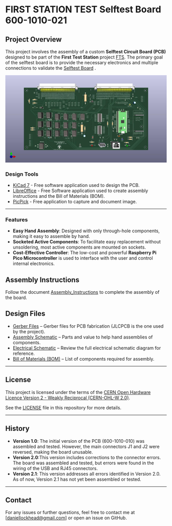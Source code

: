 # FIRST STATION TEST Selftest Board 600-1010-021

## Project Overview
This project involves the assembly of a custom **Selftest Circuit Board (PCB)** designed to be part of the **First Test Station** project [FTS](dlock8.github.io/FTS_Website/). The primary goal of the selftest board is to provide the necessary electronics and multiple connections to validate the [Selftest Board](https://github.com/dlock8/Selftest_code) .


 ![Board](selftest_bd/DOC/image/selftest_bd_loaded.jpg)


### Design Tools
- [KiCad 7](https://www.kicad.org/download/) - Free software application used to design the PCB.
- [LibreOffice](https://www.libreoffice.org/download/download-libreoffice/) - Free Software application used to create assembly instructions and the Bill of Materials (BOM).
- [PicPick](https://picpick.app/en/) - Free application to capture and document image.

---
### Features
- **Easy Hand Assembly**: Designed with only through-hole components, making it easy to assemble by hand.
- **Socketed Active Components**: To facilitate easy replacement without unsoldering, most active components are mounted on sockets.
- **Cost-Effective Controller**: The low-cost and powerful **Raspberry Pi Pico Microcontroller** is used to interface with the user and control internal electronics.

## Assembly Instructions
   Follow the document [Assembly_Instructions](selftest_bd/pdf/Selftest_Assembly_Instruction.pdf) to complete the assembly of the board.

## Design Files
- [Gerber Files](selftest_bd/gerber_to_order) – Gerber files for PCB fabrication (JLCPCB is the one used by the project).
- [Assembly Schematic](selftest_bd/pdf/Selftest_Assembly_Diagram.pdf) – Parts and value to help hand assemblies of components.
- [Electrical Schematic](selftest_bd/pdf/Selftest_schematic.pdf) – Review the full electrical schematic diagram for reference.
- [Bill of Materials (BOM)](selftest_bd/pdf/BOM_Selftest_Board_600-1010.pdf) – List of components required for assembly.

---

## License

This project is licensed under the terms of the [CERN Open Hardware Licence Version 2 - Weakly Reciprocal (CERN-OHL-W 2.0)](https://ohwr.org/cern_ohl_w_v2.txt).

See the [LICENSE](./LICENSE) file in this repository for more details.

---

## History
- **Version 1.0**: The initial version of the PCB (600-1010-010) was assembled and tested. However, the main connectors J1 and J2 were reversed, making the board unusable.
- **Version 2.0**:This version includes corrections to the connector errors. The board was assembled and tested, but errors were found in the wiring of the USB and RJ45 connectors.
- **Version 2.1**: This version addresses all errors identified in Version 2.0. As of now, Version 2.1 has not yet been assembled or tested.
---


## Contact
For any issues or further questions, feel free to contact me at [daniellockhead@gmail.com] or open an issue on GitHub.
